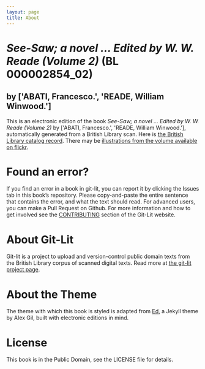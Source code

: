 ```yaml
---
layout: page
title: About
---
```


# _See-Saw; a novel ... Edited  by W. W. Reade (Volume 2)_ (BL 000002854_02)

## by ['ABATI, Francesco.', 'READE, William Winwood.']

This is an electronic edition of the book _See-Saw; a novel ... Edited  by W. W. Reade (Volume 2)_ by ['ABATI, Francesco.', 'READE, William Winwood.'], automatically generated from a British Library scan. Here is [the British Library catalog record](http://explore.bl.uk/primo_library/libweb/action/search.do?cs=frb&doc=BLL01000002854_02&dscnt=1&scp.scps=scope:(BLCONTENT)&frbg=&tab=local_tab&srt=rank&ct=search&mode=Basic&dum=true&tb=t&indx=1&vl(freeText0)=000002854_02&fn=search&vid=BLVU1). There may be [illustrations from the volume available on flickr](https://www.flickr.com/photos/britishlibrary/tags/sysnum000002854_02).

# Found an error?
If you find an error in a book in git-lit, you can report it by clicking the Issues tab in this book’s repository. Please copy-and-paste the entire sentence that contains the error, and what the text should read. For advanced users, you can make a Pull Request on Github.  For more information and how to get involved see the [CONTRIBUTING](http://git-lit.github.io/#contributing) section of the Git-Lit website.

# About Git-Lit
Git-lit is a project to upload and version-control public domain texts from the British Library corpus of scanned digital texts. Read more at [the git-lit project page](https://github.com/Git-Lit/git-lit).

# About the Theme
The theme with which this book is styled is adapted from [Ed](https://github.com/elotroalex/ed), a Jekyll theme by Alex Gil, built with electronic editions in mind.

# License 
This book is in the Public Domain, see the LICENSE file for details. 
